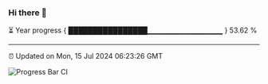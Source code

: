### Hi there 👋

⏳ Year progress { ████████████████▁▁▁▁▁▁▁▁▁▁▁▁▁▁ } 53.62 %

---

⏰ Updated on Mon, 15 Jul 2024 06:23:26 GMT

![Progress Bar CI](https://github.com/liununu/liununu/workflows/Progress%20Bar%20CI/badge.svg)

